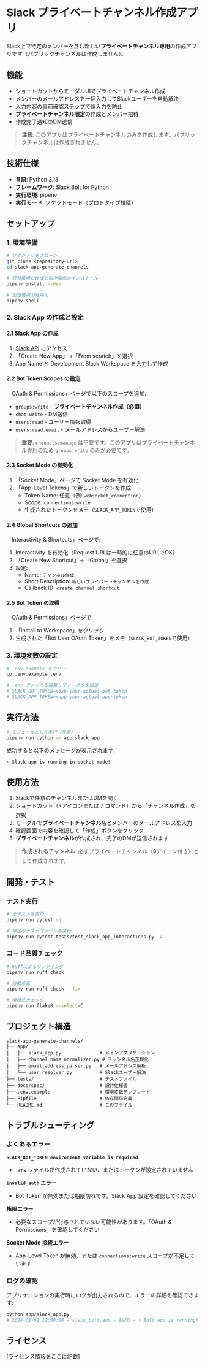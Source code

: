 # Slack プライベートチャンネル作成アプリ

Slack上で特定のメンバーを含む新しい**プライベートチャンネル専用**の作成アプリです（パブリックチャンネルは作成しません）。

## 機能

- ショートカットからモーダルUIでプライベートチャンネル作成
- メンバーのメールアドレスを一括入力してSlackユーザーを自動解決
- 入力内容の事前確認ステップで誤入力を防止
- **プライベートチャンネル限定**の作成とメンバー招待
- 作成完了通知のDM送信

> **注意**: このアプリはプライベートチャンネルのみを作成します。パブリックチャンネルは作成されません。

## 技術仕様

- **言語**: Python 3.13
- **フレームワーク**: Slack Bolt for Python
- **実行環境**: pipenv
- **実行モード**: ソケットモード（プロトタイプ段階）

## セットアップ

### 1. 環境準備

```bash
# リポジトリをクローン
git clone <repository-url>
cd slack-app-generate-channels

# 仮想環境の作成と依存関係のインストール
pipenv install --dev

# 仮想環境の有効化
pipenv shell
```

### 2. Slack App の作成と設定

#### 2.1 Slack App の作成

1. [Slack API](https://api.slack.com/apps) にアクセス
2. 「Create New App」→「From scratch」を選択
3. App Name と Development Slack Workspace を入力して作成

#### 2.2 Bot Token Scopes の設定

「OAuth & Permissions」ページで以下のスコープを追加:

- `groups:write` - **プライベートチャンネル作成（必須）**
- `chat:write` - DM送信
- `users:read` - ユーザー情報取得
- `users:read.email` - メールアドレスからユーザー解決

> **重要**: `channels:manage` は不要です。このアプリはプライベートチャンネル専用のため `groups:write` のみが必要です。

#### 2.3 Socket Mode の有効化

1. 「Socket Mode」ページで Socket Mode を有効化
2. 「App-Level Tokens」で新しいトークンを作成
   - Token Name: 任意（例: `websocket_connection`）
   - Scope: `connections:write`
   - 生成されたトークンをメモ（`SLACK_APP_TOKEN`で使用）

#### 2.4 Global Shortcuts の追加

「Interactivity & Shortcuts」ページで:

1. Interactivity を有効化（Request URLは一時的に任意のURLでOK）
2. 「Create New Shortcut」→「Global」を選択
3. 設定:
   - Name: `チャンネル作成`
   - Short Description: `新しいプライベートチャンネルを作成`
   - Callback ID: `create_channel_shortcut`

#### 2.5 Bot Token の取得

「OAuth & Permissions」ページで:
1. 「Install to Workspace」をクリック
2. 生成された「Bot User OAuth Token」をメモ（`SLACK_BOT_TOKEN`で使用）

### 3. 環境変数の設定

```bash
# .env.example をコピー
cp .env.example .env

# .env ファイルを編集してトークンを設定
# SLACK_BOT_TOKEN=xoxb-your-actual-bot-token
# SLACK_APP_TOKEN=xapp-your-actual-app-token
```

## 実行方法

```bash
# モジュールとして実行（推奨）
pipenv run python -m app.slack_app
```

成功すると以下のメッセージが表示されます:
```
⚡️ Slack app is running in socket mode!
```

## 使用方法

1. Slackで任意のチャンネルまたはDMを開く
2. ショートカット（⚡️アイコンまたは `/` コマンド）から「チャンネル作成」を選択
3. モーダルで**プライベートチャンネル**名とメンバーのメールアドレスを入力
4. 確認画面で内容を確認して「作成」ボタンをクリック
5. **プライベートチャンネル**が作成され、完了のDMが送信されます

> **作成されるチャンネル**: 必ずプライベートチャンネル（🔒アイコン付き）として作成されます。

## 開発・テスト

### テスト実行

```bash
# 全テストを実行
pipenv run pytest -q

# 特定のテストファイルを実行
pipenv run pytest tests/test_slack_app_interactions.py -v
```

### コード品質チェック

```bash
# Ruffによるリンティング
pipenv run ruff check

# 自動修正
pipenv run ruff check --fix

# 複雑性チェック
pipenv run flake8 --select=C
```

## プロジェクト構造

```
slack-app-generate-channels/
├── app/
│   ├── slack_app.py              # メインアプリケーション
│   ├── channel_name_normalizer.py # チャンネル名正規化
│   ├── email_address_parser.py   # メールアドレス解析
│   └── user_resolver.py          # Slackユーザー解決
├── tests/                        # テストファイル
├── docs/spec/                    # 設計仕様書
├── .env.example                  # 環境変数テンプレート
├── Pipfile                       # 依存関係定義
└── README.md                     # このファイル
```

## トラブルシューティング

### よくあるエラー

**`SLACK_BOT_TOKEN environment variable is required`**
- `.env` ファイルが作成されていない、またはトークンが設定されていません

**`invalid_auth` エラー**
- Bot Token が無効または期限切れです。Slack App 設定を確認してください

**権限エラー**
- 必要なスコープが付与されていない可能性があります。「OAuth & Permissions」を確認してください

**Socket Mode 接続エラー**
- App-Level Token が無効、または `connections:write` スコープが不足しています

### ログの確認

アプリケーションの実行時にログが出力されるので、エラーの詳細を確認できます:

```bash
python app/slack_app.py
# 2024-01-01 12:00:00 - slack_bolt.app - INFO - ⚡️ Bolt app is running!
```

## ライセンス

[ライセンス情報をここに記載]
